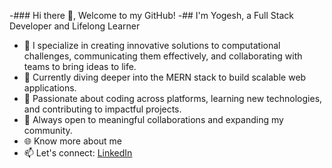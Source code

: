 -### Hi there 👋, Welcome to my GitHub!
-## I'm Yogesh, a Full Stack Developer and Lifelong Learner

   - 🚀 I specialize in creating innovative solutions to computational challenges, communicating them effectively, and collaborating with teams to bring ideas to life.
   - 🌱 Currently diving deeper into the MERN stack to build scalable web applications.
   - 👀 Passionate about coding across platforms, learning new technologies, and contributing to impactful projects.
   - 💬 Always open to meaningful collaborations and expanding my community.
   - 🌐 Know more about me
   - 📫 Let's connect: [LinkedIn](https://www.linkedin.com/in/yogeshyadavas/)

<!---
yogeshyadavas/yogeshyadavas is a ✨ special ✨ repository because its `README.md` (this file) appears on your GitHub profile.
You can click the Preview link to take a look at your changes.
--->
